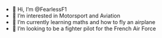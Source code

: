 - 👋 Hi, I’m @FearlessF1
- 👀 I’m interested in Motorsport and Aviation
- 🌱 I’m currently learning maths and how to fly an airplane 
- 💞️ I’m looking to be a fighter pilot for the French Air Force


